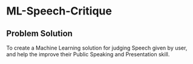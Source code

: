 # ML-Speech-Critique
## Problem Solution
To create a Machine Learning solution for judging Speech given by user, and help the improve their Public Speaking and Presentation skill.
